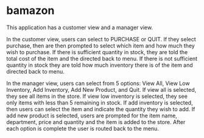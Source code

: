 # bamazon

This application has a customer view and a manager view.

In the customer view, users can select to PURCHASE or QUIT.  If they select purchase, then are then prompted to select which item and how much they wish to purchase. If there is sufficient quantity in stock, they are told the total cost of the item and the directed back to menu.  If there is not sufficient quantity in stock they are told how much inventory there is of the item and directed back to menu.

In the manager view, users can select from 5 options: View All, View Low Inventory, Add Inventory, Add New Product, and Quit.  If view all is selected, they see all items in the store.  If view low inventory is selected, they see only items with less than 5 remaining in stock. If add inventory is selected, then users can select the item and indicate the quantity they wish to add.  If add new product is selected, users are prompted for the item name, department, price and quantity and the item is added to the store.  After each option is complete the user is routed back to the menu.